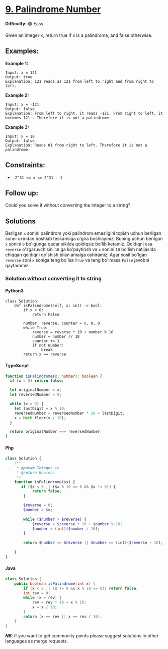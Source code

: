 # [9. Palindrome Number](https://leetcode.com/problems/palindrome-number/)

**Difficulty:** :green_circle: Easy

Given an integer x, return true if x is a palindrome, and false otherwise.

## Examples:

**Example 1:**

```text
Input: x = 121
Output: true
Explanation: 121 reads as 121 from left to right and from right to left.

```

**Example 2:**

```text
Input: x = -121
Output: false
Explanation: From left to right, it reads -121. From right to left, it becomes 121-. Therefore it is not a palindrome.
```

**Example 3:**

```text
Input: x = 10
Output: false
Explanation: Reads 01 from right to left. Therefore it is not a palindrome.
```

## Constraints:

- `-2^31 <= x <= 2^31 - 1`

## Follow up:

Could you solve it without converting the integer to a string?

## Solutions

Berilgan `x` sonini palindrom yoki palindrom emasligini topish uchun berilgan sonni oxiridan boshlab teskarisiga
o'gira boshlaymiz. Buning uchun berilgan `x` sonini `0` bo'lgunga qadar sikilda qoldiqsiz bo'lib ketamiz. Qoldiqni esa `reverse`
o'zgaruvchisini `10` ga ko'paytirish va `x` sonini `10` bo'lish natijasida chiqqan qoldiqni qo'shish bilan amalga oshiramiz.
Agar xosil bo'lgan `reverse` soni `x` soniga teng bo'lsa `True` va teng bo'lmasa `False` javobni qaytaramiz.

### Solution without converting it to string

#### Python3
```python3
class Solution:
    def isPalindrome(self, x: int) -> bool:
        if x < 0:
            return False

        number, reverse, counter = x, 0, 0
        while True:
            reverse = reverse * 10 + number % 10
            number = number // 10
            counter += 1
            if not number:
                break
        return x == reverse
```

#### TypeScript

```typescript
function isPalindrome(x: number): boolean {
  if (x < 0) return false;

  let originalNumber = x;
  let reversedNumber = 0;

  while (x > 0) {
    let lastDigit = x % 10;
    reversedNumber = reversedNumber * 10 + lastDigit;
    x = Math.floor(x / 10);
  }

  return originalNumber === reversedNumber;
}
```

#### Php

```php
class Solution {
    /**
     * @param Integer $x
     * @return Boolean
     */
    function isPalindrome($x) {
       if ($x < 0 || ($x % 10 == 0 && $x != 0)) {
            return false;
        }

        $reverse = 0;
        $number = $x;
        
        while ($number > $reverse) {
            $reverse = $reverse * 10 + $number % 10;
            $number = (int)($number / 10);
        }
        
        return $number == $reverse || $number == (int)($reverse / 10);
        
    }
}
```

#### Java

```java
class Solution {
    public boolean isPalindrome(int x) {
        if (x < 0 || (x != 0 && x % 10 == 0)) return false;
        int rev = 0;
        while (x > rev) {
            rev = rev * 10 + x % 10;
            x = x / 10;
        }
        return (x == rev || x == rev / 10);
    }
}
```

**_NB_**: If you want to get community points please suggest solutions in other languages as merge requests.
